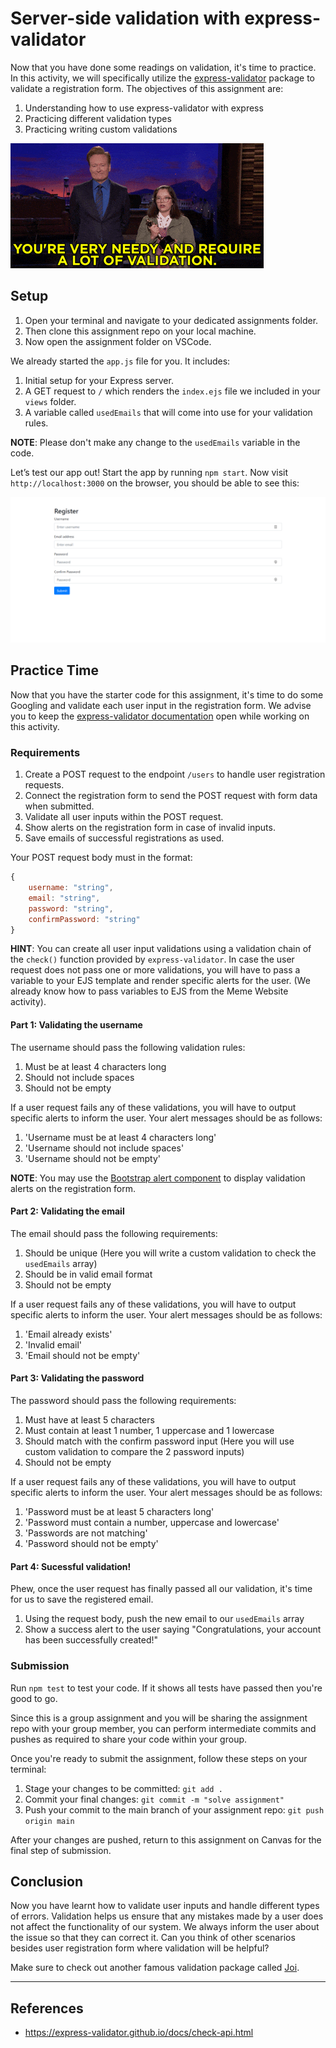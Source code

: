 # Server-side validation with express-validator
Now that you have done some readings on validation, it's time to practice. In this activity, we will specifically utilize the [express-validator](https://express-validator.github.io/docs/) package to validate a registration form. The objectives of this assignment are:
1. Understanding how to use express-validator with express
2. Practicing different validation types
3. Practicing writing custom validations

<img src="./assets/validate.gif"/>

## Setup
1. Open your terminal and navigate to your dedicated assignments folder.
2. Then clone this assignment repo on your local machine.
3. Now open the assignment folder on VSCode.

We already started the `app.js` file for you. It includes:
1. Initial setup for your Express server.
2. A GET request to `/` which renders the `index.ejs` file we included in your `views` folder.
3. A variable called `usedEmails` that will come into use for your validation rules.

**NOTE**: Please don't make any change to the `usedEmails` variable in the code.

Let’s test our app out! Start the app by running `npm start`. Now visit `http://localhost:3000` on the browser, you should be able to see this:

<img src="./assets/form.png"/>

## Practice Time

Now that you have the starter code for this assignment, it's time to do some Googling and validate each user input in the registration form. We advise you to keep the [express-validator documentation](https://express-validator.github.io/docs/) open while working on this activity.

### Requirements
1. Create a POST request to the endpoint `/users` to handle user registration requests.
2. Connect the registration form to send the POST request with form data when submitted.
3. Validate all user inputs within the POST request.
4. Show alerts on the registration form in case of invalid inputs.
3. Save emails of successful registrations as used.

Your POST request body must in the format:
```js
{
    username: "string",
    email: "string",
    password: "string",
    confirmPassword: "string"
}
```

**HINT**: You can create all user input validations using a validation chain of the `check()` function provided by `express-validator`. In case the user request does not pass one or more validations, you will have to pass a variable to your EJS template and render specific alerts for the user. (We already know how to pass variables to EJS from the Meme Website activity).

#### Part 1: Validating the username
The username should pass the following validation rules:
1. Must be at least 4 characters long
2. Should not include spaces
3. Should not be empty

If a user request fails any of these validations, you will have to output specific alerts to inform the user. Your alert messages should be as follows:
1. 'Username must be at least 4 characters long'
2. 'Username should not include spaces'
3. 'Username should not be empty'

**NOTE**: You may use the [Bootstrap alert component](https://getbootstrap.com/docs/4.0/components/alerts/) to display validation alerts on the registration form.

#### Part 2: Validating the email
The email should pass the following requirements:
1. Should be unique (Here you will write a custom validation to check the `usedEmails` array)
2. Should be in valid email format
3. Should not be empty

If a user request fails any of these validations, you will have to output specific alerts to inform the user. Your alert messages should be as follows:
1. 'Email already exists'
2. 'Invalid email'
3. 'Email should not be empty'

#### Part 3: Validating the password
The password should pass the following requirements:
1. Must have at least 5 characters
2. Must contain at least 1 number, 1 uppercase and 1 lowercase
3. Should match with the confirm password input (Here you will use custom validation to compare the 2 password inputs)
4. Should not be empty

If a user request fails any of these validations, you will have to output specific alerts to inform the user. Your alert messages should be as follows:
1. 'Password must be at least 5 characters long'
2. 'Password must contain a number, uppercase and lowercase'
3. 'Passwords are not matching'
4. 'Password should not be empty'

#### Part 4: Sucessful validation!
Phew, once the user request has finally passed all our validation, it's time for us to save the registered email.
1. Using the request body, push the new email to our `usedEmails` array
2. Show a success alert to the user saying "Congratulations, your account has been successfully created!"

### Submission
Run `npm test` to test your code. If it shows all tests have passed then you're good to go.

Since this is a group assignment and you will be sharing the assignment repo with your group member, you can perform intermediate commits and pushes as required to share your code within your group.

Once you're ready to submit the assignment, follow these steps on your terminal:
1. Stage your changes to be committed: `git add .`
2. Commit your final changes: `git commit -m "solve assignment"`
3. Push your commit to the main branch of your assignment repo: `git push origin main`

After your changes are pushed, return to this assignment on Canvas for the final step of submission.

## Conclusion
Now you have learnt how to validate user inputs and handle different types of errors. Validation helps us ensure that any mistakes made by a user does not affect the functionality of our system. We always inform the user about the issue so that they can correct it. Can you think of other scenarios besides user registration form where validation will be helpful?

Make sure to check out another famous validation package called [Joi](https://dev.to/itnext/joi-awesome-code-validation-for-node-js-and-express-35pk).


---
## References
- https://express-validator.github.io/docs/check-api.html